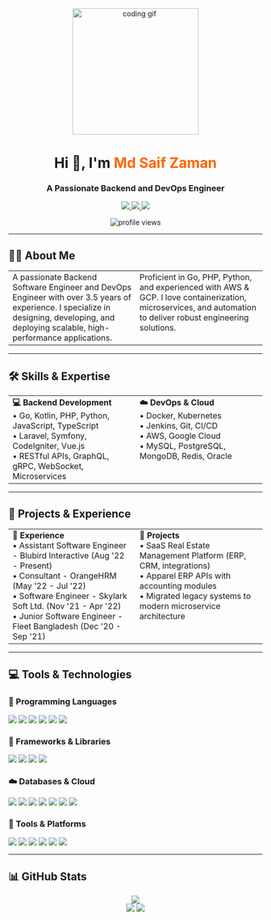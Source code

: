 <!-- GitHub Profile README: thesaifzaman -->

<!-- HEADER SECTION -->
<div align="center">
  <img src="https://media1.giphy.com/media/qgQUggAC3Pfv687qPC/giphy.gif" width="250" alt="coding gif">
  <h1>Hi 👋, I'm <span style="color:#ff6600;">Md Saif Zaman</span></h1>
  <h3>A Passionate Backend and DevOps Engineer</h3>

  <!-- SOCIALS -->
  <p>
    <a href="https://www.linkedin.com/in/thesaifzaman/">
      <img src="https://img.shields.io/badge/LinkedIn-0A66C2?style=for-the-badge&logo=linkedin&logoColor=white">
    </a>
    <a href="https://medium.com/@info.saifzaman">
      <img src="https://img.shields.io/badge/Medium-000000?style=for-the-badge&logo=medium&logoColor=white">
    </a>
    <a href="mailto:xxxxxxxxxxxx@gmail.com">
      <img src="https://img.shields.io/badge/Gmail-D14836?style=for-the-badge&logo=gmail&logoColor=white">
    </a>
  </p>

  <!-- PROFILE VIEW COUNTER -->
  <img src="https://komarev.com/ghpvc/?username=thesaifzaman&label=Profile%20views&color=0e75b6&style=flat-square" alt="profile views">
</div>

---

<!-- ABOUT ME SECTION -->
## 👨‍💻 About Me

<table>
  <tr>
    <td width="50%" valign="top">
      A passionate Backend Software Engineer and DevOps Engineer with over 3.5 years of experience. I specialize in designing, developing, and deploying scalable, high-performance applications.
    </td>
    <td width="50%" valign="top">
      Proficient in Go, PHP, Python, and experienced with AWS & GCP. I love containerization, microservices, and automation to deliver robust engineering solutions.
    </td>
  </tr>
</table>

---

<!-- SKILLS SECTION -->
## 🛠️ Skills & Expertise

<table>
  <tr>
    <td width="50%" valign="top">
      <strong>💻 Backend Development</strong><br>
      • Go, Kotlin, PHP, Python, JavaScript, TypeScript<br>
      • Laravel, Symfony, CodeIgniter, Vue.js<br>
      • RESTful APIs, GraphQL, gRPC, WebSocket, Microservices
    </td>
    <td width="50%" valign="top">
      <strong>☁️ DevOps & Cloud</strong><br>
      • Docker, Kubernetes<br>
      • Jenkins, Git, CI/CD<br>
      • AWS, Google Cloud<br>
      • MySQL, PostgreSQL, MongoDB, Redis, Oracle
    </td>
  </tr>
</table>

---

<!-- PROJECTS -->
## 🚀 Projects & Experience

<table>
  <tr>
    <td width="50%" valign="top">
      <strong>💼 Experience</strong><br>
      • Assistant Software Engineer - Blubird Interactive (Aug '22 - Present)<br>
      • Consultant - OrangeHRM (May '22 - Jul '22)<br>
      • Software Engineer - Skylark Soft Ltd. (Nov '21 - Apr '22)<br>
      • Junior Software Engineer - Fleet Bangladesh (Dec '20 - Sep '21)
    </td>
    <td width="50%" valign="top">
      <strong>📌 Projects</strong><br>
      • SaaS Real Estate Management Platform (ERP, CRM, integrations)<br>
      • Apparel ERP APIs with accounting modules<br>
      • Migrated legacy systems to modern microservice architecture
    </td>
  </tr>
</table>

---

<!-- TOOLS SECTION -->
## 💻 Tools & Technologies

### 🚀 Programming Languages
<p align="left">
  <img src="https://img.shields.io/badge/Go-00ADD8?style=for-the-badge&logo=go&logoColor=white">
  <img src="https://img.shields.io/badge/Kotlin-7F52FF?style=for-the-badge&logo=kotlin&logoColor=white">
  <img src="https://img.shields.io/badge/PHP-777BB4?style=for-the-badge&logo=php&logoColor=white">
  <img src="https://img.shields.io/badge/Python-3776AB?style=for-the-badge&logo=python&logoColor=white">
  <img src="https://img.shields.io/badge/JavaScript-F7DF1E?style=for-the-badge&logo=javascript&logoColor=black">
  <img src="https://img.shields.io/badge/TypeScript-3178C6?style=for-the-badge&logo=typescript&logoColor=white">
</p>

### 🔧 Frameworks & Libraries
<p align="left">
  <img src="https://img.shields.io/badge/Laravel-FF2D20?style=for-the-badge&logo=laravel&logoColor=white">
  <img src="https://img.shields.io/badge/Symfony-000000?style=for-the-badge&logo=symfony&logoColor=white">
  <img src="https://img.shields.io/badge/CodeIgniter-EF4223?style=for-the-badge&logo=codeigniter&logoColor=white">
  <img src="https://img.shields.io/badge/Vue.js-4FC08D?style=for-the-badge&logo=vue.js&logoColor=white">
</p>

### ☁️ Databases & Cloud
<p align="left">
  <img src="https://img.shields.io/badge/MySQL-4479A1?style=for-the-badge&logo=mysql&logoColor=white">
  <img src="https://img.shields.io/badge/PostgreSQL-4169E1?style=for-the-badge&logo=postgresql&logoColor=white">
  <img src="https://img.shields.io/badge/MongoDB-47A248?style=for-the-badge&logo=mongodb&logoColor=white">
  <img src="https://img.shields.io/badge/Redis-DC382D?style=for-the-badge&logo=redis&logoColor=white">
  <img src="https://img.shields.io/badge/Oracle-F80000?style=for-the-badge&logo=oracle&logoColor=white">
  <img src="https://img.shields.io/badge/AWS-232F3E?style=for-the-badge&logo=amazon-aws&logoColor=white">
  <img src="https://img.shields.io/badge/Google_Cloud-4285F4?style=for-the-badge&logo=google-cloud&logoColor=white">
</p>

### 🔧 Tools & Platforms
<p align="left">
  <img src="https://img.shields.io/badge/Docker-2496ED?style=for-the-badge&logo=docker&logoColor=white">
  <img src="https://img.shields.io/badge/Kubernetes-326CE5?style=for-the-badge&logo=kubernetes&logoColor=white">
  <img src="https://img.shields.io/badge/Jenkins-D24939?style=for-the-badge&logo=jenkins&logoColor=white">
  <img src="https://img.shields.io/badge/Git-F05032?style=for-the-badge&logo=git&logoColor=white">
  <img src="https://img.shields.io/badge/Postman-FF6C37?style=for-the-badge&logo=postman&logoColor=white">
  <img src="https://img.shields.io/badge/Linux-FCC624?style=for-the-badge&logo=linux&logoColor=black">
</p>

---

<!-- STATS SECTION -->
## 📊 GitHub Stats

<div align="center">
  <a href="https://github.com/ryo-ma/github-profile-trophy">
    <img src="https://github-profile-trophy.vercel.app/?username=thesaifzaman&theme=onedark" />
  </a>
</div>

<div align="center">
  <img src="https://github-readme-stats.vercel.app/api/top-langs?username=thesaifzaman&layout=compact&theme=radical" />
  <img src="https://github-readme-stats.vercel.app/api?username=thesaifzaman&show_icons=true&theme=radical" />
</div>
